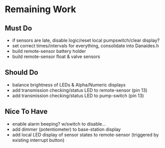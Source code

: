 # Remaining Work

## Must Do
* if sensors are late, disable logic/reset local pumpswitch/clear display?
* set correct times/intervals for everything, consolidate into Danaides.h
* build remote-sensor battery holder
* build remote-sensor float & valve sensors

## Should Do
* balance brightness of LEDs & Alpha/Numeric displays
* add transmission checking/status LED to remote-sensor (pin 13)
* add transmission checking/status LED to pump-switch (pin 13)

## Nice To Have
* enable alarm beeping? w/switch to disable...
* add dimmer (potentiometer) to base-station display
* add local LED display of sensor states to remote-sensor (triggered by existing interrupt button)

